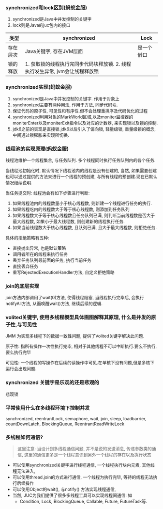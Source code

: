 ### synchronized和lock区别(蚂蚁金服)

1. synchronized是Java中并发控制的关键字
2. lock则是Java的juc包内的接口

| 类型     | synchronized                                                 | Lock       |
| -------- | ------------------------------------------------------------ | ---------- |
| 存在层次 | Java关键字, 存在JVM层面                                      | 是一个借口 |
| 锁的释放 | 1. 获取锁的线程执行完同步代码块释放锁. 2. 线程执行发生异常, jvm会让线程释放锁 |            |



### synchronized实现(蚂蚁金服)

1. synchronized是Java中并发控制的关键字. 作用于对象上
2. synchronized主要有两种用法, 作用于方法, 同步代码块. 
3. 保证代码的原子性, 可见性和有序性.但不会处理重排序及代码优化的过程
4. synchronized利用对象的MarkWorld区域,以及moniter监控器的moniterEnter以及moniterExit指令以及对应的计数器, 来实现锁以及锁的控制.
5. jdk6之前的实现是直接锁.jdk6以后引入了偏向锁, 轻量级锁, 重量级锁的概念, 中间通过锁膨胀来实现所切换.

### 线程池的实现原理(蚂蚁金服)

线程池维护一个线程集合, 与任务队列. 多个线程同时执行任务队列内的各个任务.

当线程池初始化时, 默认情况下线程池内的线程是没有创建的, 当然, 如果需要创建也可以通过提供的方法来进行一个线程的预创建, 与所有线程的预创建.现在已默认情况继续说明.

当任务提交时: 线程池会有如下步骤进行判断:

1. 如果线程池内的线程数量小于核心线程数, 则新建一个线程进行任务的执行.
2. 如果线程吃内的线程数大于等于核心线程数, 则添加到任务队列
3. 如果线程数大于等于核心线程数且任务队列已满, 则判断当前线程数是否大于最大线程数, 如果小于最大线程数, 则创建新的线程执行任务.
4. 如果当前线程数大于核心线程数, 且队列已满, 且大于最大线程数, 则拒绝任务.

具体的拒绝策略有五种:

* 直接抛出异常, 也是默认策略
* 调用者所在的线程来执行任务
* 丢弃任务队列最前面的任务, 执行当前任务
* 直接丢弃任务
* 重写RejectedExecutionHandler方法, 自定义拒绝策略

###  join的底层实现

join方法内部调用了wait(0)方法, 使得线程阻塞, 当线程执行完毕后, 会执行notifyAll方法, 从而唤醒wait()方法, 继续后续的逻辑.

### volited关键字, 使用多线程模型具体画图解释其原理, 什么是并发的原子性,与可见性

JMM 为实现多线程下的数据一致性问题, 提供了Volited关键字解决此问题.

原子性: 指所有操作一次性执行完毕, 相对于其他线程不可以中断执行.要么不执行, 要么执行完毕

可见性: 一个线程的写操作在后续的读操作中可见.在单核下没有问题,但是多核下运行会出现问题.

### synchronized 关键字是乐观的还是悲观的

悲观锁

### 平常使用什么在多线程环境下控制并发

synchronized, reentrantLock, semaphore, wait, join, sleep, loadbarrier, countDownLatch, BlockingQueue, ReentrantReadWriteLock

### 多线程如何通信?

> 这里注意: 当设计到多线程通信问题, 并不是说的发送消息, 传递参数类的通信, 这里的通信更多是一个线程意识到另外一个线程的存在以及执行状态

* 可以使用synchronized关键字进行线程通信, 一个线程执行块内元素, 其他线程无法进入, 
* 可以使用thread.join的方式进行通信, 一个线程为执行完毕, 等待的线程无法执行后续操作
* 可以使用Object的wait(), 与notify() 方法实现线程通信, 
* 当然, JUC为我们提供了很多多线程工具可以实现线程间通信: 如
    * Condition, Lock, BlockingQueue, Callable, Future, FutureTask等.